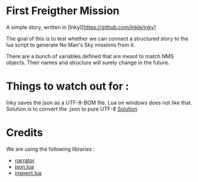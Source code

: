# First Freigther Mission
A simple story, written in [Inky][https://github.com/inkle/inky]

The goal of this is to test whether we can connect a structured story to the lua script to generate No Man's Sky missions from it.

There are a bunch of variables defined that are meant to match NMS objects. Their names and structure will surely change in the future.

# Things to watch out for :
Inky saves the json as a UTF-8-BOM file. Lua on windows does not like that. Solution is to convert the .json to pure UTF-8 [Solution](https://stackoverflow.com/questions/291455/xml-data-at-root-level-is-invalid)

# Credits
We are using the following libraries :
* [narrator](https://github.com/astrochili/narrator)
* [json.lua](https://github.com/rxi/json.lua)
* [inspect.lua](https://github.com/kikito/inspect.lua)
